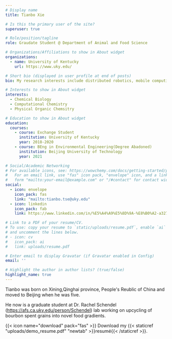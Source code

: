```yaml
---
# Display name
title: Tianbo Xie

# Is this the primary user of the site?
superuser: true

# Role/position/tagline
role: Graudate Student @ Department of Animal and Food Science

# Organizations/Affiliations to show in About widget
organizations:
  - name: University of Kentucky
    url: https://www.uky.edu/

# Short bio (displayed in user profile at end of posts)
bio: My research interests include distributed robotics, mobile computing and programmable matter.

# Interests to show in About widget
interests:
  - Chemical Biology
  - Computational Chemistry
  - Physical Organic Chemsitry

# Education to show in About widget
education:
  courses:
    - course: Exchange Student
      institution: University of Kentucky
      year: 2018-2020
    - course: BEng in Environmental Engineering(Degree Abadoned)
      institution: Beijing University of Technology
      year: 2021

# Social/Academic Networking
# For available icons, see: https://wowchemy.com/docs/getting-started/page-builder/#icons
#   For an email link, use "fas" icon pack, "envelope" icon, and a link in the
#   form "mailto:your-email@example.com" or "/#contact" for contact widget.
social:
  - icon: envelope
    icon_pack: fas
    link: "mailto:tianbo.tse@uky.edu"
  - icon: linkedin
    icon_pack: fab
    link: https://www.linkedin.com/in/%E5%A4%A9%E5%8D%9A-%E8%B0%A2-a327ab216/

# Link to a PDF of your resume/CV.
# To use: copy your resume to `static/uploads/resume.pdf`, enable `ai` icons in `params.toml`,
# and uncomment the lines below.
# - icon: cv
#   icon_pack: ai
#   link: uploads/resume.pdf

# Enter email to display Gravatar (if Gravatar enabled in Config)
email: ''

# Highlight the author in author lists? (true/false)
highlight_name: true
---
```


Tianbo was born on Xining,Qinghai province, People's Reublic of China and moved to Beijing when he was five.

He now is a graduate student at Dr. Rachel Schendel (https://afs.ca.uky.edu/person/Schendel) lab working on upcycling of bourbon spent grains into novel food gradients. 


{{< icon name="download" pack="fas" >}} Download my {{< staticref "uploads/demo_resume.pdf" "newtab" >}}resumé{{< /staticref >}}.
